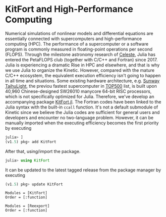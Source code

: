 # KitFort and High-Performance Computing

Numerical simulations of nonlinear models and differential equations are essentially connected with supercomputers and high-performance computing (HPC).
The performance of a supercomputer or a software program is commonly measured in floating-point operations per second (FLOPS).
Through the milestone astronomy research of [Celeste](https://juliacomputing.com/case-studies/celeste/), Julia has entered the PetaFLOPS club (together with C/C++ and Fortran) since 2017.
Julia is experiencing a dramatic Rise in HPC and elsewhere, and that is why we use Julia to organize the Kinetic.
However, compared with the mature C/C++ ecosystem, the equivalent execution efficiency isn't going to happen in all time and situations.
Some existing hardware architecture, e.g. [Sunway TaihuLight](https://en.wikipedia.org/wiki/Sunway_TaihuLight), the previou fastest supercomputer in [TOP500](https://www.top500.org/) list, is built upon 40,960 Chinese-designed SW26010 manycore 64-bit RISC processors, which is not specifically optimized for Julia.
Therefore, we've develop an accompanying package [KitFort.jl](https://github.com/vavrines/KitFort.jl).
The Fortran codes have been linked to the Julia syntax with the built-in `ccall` function.
It's not a default submodule of Kinetic since we believe the Julia codes are sufficient for general users and developers and encounter no two-language problem.
However, it can be manually imported when the executing efficiency becomes the first priority by executing
```julia
julia> ]
(v1.5) pkg> add KitFort
```
After that, using/import the package.
```julia
julia> using KitFort
```

It can be updated to the latest tagged release from the package manager by executing
```julia
(v1.5) pkg> update KitFort
```

```@autodocs
Modules = [KitFort]
Order = [:function]
```
```@autodocs
Modules = [Reexport]
Order = [:function]
```